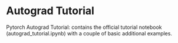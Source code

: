 # Autograd Tutorial
Pytorch Autograd Tutorial: contains the official tutorial notebook (autograd_tutorial.ipynb) with a couple of basic additional examples.
